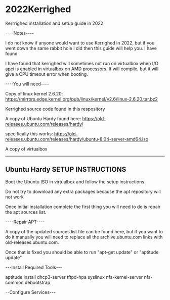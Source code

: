 # 2022Kerrighed
Kerrrighed installation and setup guide in 2022

----Notes---- 

I do not know if anyone would want to use Kerrighed in 2022, but if you went down the same rabbit hole I did then this guide will help you. 
I have found

I have found that kerrighed will sometimes not run on virtualbox when I/O apci is enabled in virtualbox on AMD processors. It will compile, but it will give a CPU timeout error when booting.  





----You will need----

Copy of linux kernel 2.6.20: https://mirrors.edge.kernel.org/pub/linux/kernel/v2.6/linux-2.6.20.tar.bz2

Kerrighed source code found in this respository

A copy of Ubuntu Hardy found here: https://old-releases.ubuntu.com/releases/hardy/

specifically this works: https://old-releases.ubuntu.com/releases/hardy/ubuntu-8.04-server-amd64.iso 

A copy of virtualbox


-------------------------------
Ubuntu Hardy SETUP INSTRUCTIONS
------------------------------

Boot the Ubuntu ISO in virtualbox and follow the setup instructions

Do not try to download any extra packages because the apt repository will not work

Once initial installation complete the first thing you will need to do is repair the apt sources list.

----Repair APT----

A copy of the updated sources.list file can be found here, but if you want to do it manually you will need to replace all the archive.ubuntu.com links with old-releases.ubuntu.com. 

Once that is fixed you should be able to run "apt-get update" or "aptitude update"

---Install Required Tools---

 aptitude install dhcp3-server tftpd-hpa syslinux nfs-kernel-server nfs-common debootstrap
 
--Configure Services---













